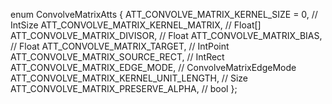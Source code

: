 enum ConvolveMatrixAtts
{
   ATT_CONVOLVE_MATRIX_KERNEL_SIZE = 0,         // IntSize
   ATT_CONVOLVE_MATRIX_KERNEL_MATRIX,            // Float[]
   ATT_CONVOLVE_MATRIX_DIVISOR,                     // Float
   ATT_CONVOLVE_MATRIX_BIAS,                         // Float
   ATT_CONVOLVE_MATRIX_TARGET,                      // IntPoint
   ATT_CONVOLVE_MATRIX_SOURCE_RECT,               // IntRect
   ATT_CONVOLVE_MATRIX_EDGE_MODE,                  // ConvolveMatrixEdgeMode
   ATT_CONVOLVE_MATRIX_KERNEL_UNIT_LENGTH,    // Size
   ATT_CONVOLVE_MATRIX_PRESERVE_ALPHA,          // bool
};